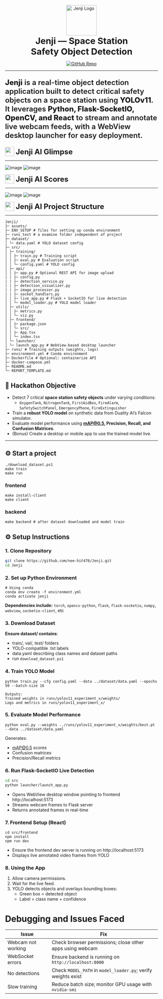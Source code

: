 <div
  style="display:flex; margin:10px 0px; justify-content:space-around;  align-items:center; flex-direction:column;"
>
<div align="center">
  <img src="assets/jenji.png" alt="Jenji Logo" width="100" height="100"/>
</div>
<div align="center" style="font-size:1.8rem; width:400px; margin-left:1px; font-weight:bold;">Jenji — Space Station Safety Object Detection</div>

</div>

<p align="center">
  <a href="https://github.com/nee-hit476/Jenji/tree/master">
    <img src="https://img.shields.io/badge/GitHub-Jenji-blue" alt="GitHub Repo"/>
  </a>
</p>

---


<p style="font-size:1.5rem; font-weight:600;"> <span style="font-weight:800;">Jenji</span> is a real-time object detection application built to detect critical safety objects on a space station using <span style="font-weight:800;">YOLOv11</span>. It leverages <span style="font-weight:800;">Python, Flask-SocketIO, OpenCV, and React</span> to stream and annotate live webcam feeds, with a WebView desktop launcher for easy deployment.
</p>



<div style="display:flex; gap:4; align-items:center; margin-bottom:5px;"><img src="assets/jenji.png" width="30"></img><span style="margin-left:5px; font-size:1.5rem; font-weight:bold;">Jenji AI Glimpse</span></div>

--- 

![image](/assets/landing.png)
![image](/assets/detection.png)

<div style="display:flex; gap:4; align-items:center; margin-bottom:5px;"><img src="assets/jenji.png" width="30"></img><span style="margin-left:5px; font-size:1.5rem; font-weight:bold;">Jenji AI Scores</span></div>

--- 

![image](/assets/trained_scores.png)
![image](/assets/dat.png)

<div style="display:flex; gap:4; align-items:center; margin-bottom:5px;"><img src="assets/jenji.png" width="30"></img><span style="margin-left:5px; font-size:1.5rem; font-weight:bold;">Jenji AI Project Structure</span></div>

--- 

```
Jenji/
├─ assets/
├─ ENV_SETUP # files for setting up conda environment
├─ runs_test # a examine folder independent of project
├─ dataset/
│ └─ data.yaml # YOLO dataset config
├─ src/
│ ├─ training/
│ │ ├─ train.py # Training script
│ │ ├─ eval.py # Evaluation script
│ │ └─ config.yaml # YOLO config
│ ├─ api/
│ │ ├─ app.py # Optional REST API for image upload
| | ├─ config.py
| | ├─ detection_service.py
| | ├─ detection_visualizer.py
| | ├─ image_processor.py
| | ├─ socket_handlers.py
│ │ ├─ live_app.py # Flask + SocketIO for live detection
│ │ └─ model_loader.py # YOLO model loader
│ ├─ utils/
│ │ ├─ metrics.py
│ │ └─ viz.py
│ ├─ frontend/
│ │ ├─ package.json
│ │ └─ src/
│ │ ├─ App.tsx
│ │ └─ index.tsx
│ └─ launcher/
│ └─ launch_app.py # WebView-based desktop launcher
├─ runs/ # Training outputs (weights, logs)
├─ environment.yml # Conda environment
├─ Dockerfile # Optional: containerize API
├─ docker-compose.yml 
├─ README.md
└─ REPORT_TEMPLATE.md
```

## 🎯 Hackathon Objective

- Detect 7 critical **space station safety objects** under varying conditions:
  - `OxygenTank`, `NitrogenTank`, `FirstAidBox`, `FireAlarm`, `SafetySwitchPanel`, `EmergencyPhone`, `FireExtinguisher`
- Train a **robust YOLO model** on synthetic data from Duality AI’s Falcon simulator.
- Evaluate model performance using **mAP@0.5, Precision, Recall, and Confusion Matrices**.
- (Bonus) Create a desktop or mobile app to use the trained model live.

---

## ⚙ Start a project
```
./download_dataset.ps1
make train
make run 
```
### frontend 
```
make install-client
make client
```

### backend
```
make backend # after dataset downloaded and model train
```

## ⚙ Setup Instructions

### 1. Clone Repository

```bash
git clone https://github.com/nee-hit476/Jenji.git
cd Jenji
```

### 2. Set up Python Environment
```
# Using conda
conda env create -f environment.yml
conda activate jenji
```
**Dependencies include:**
`torch`, `opencv-python`, `flask`, `flask-socketio`, `numpy`, `webview`, `socketio-client`, etc

### 3. Download Dataset

**Ensure dataset/ contains**: 
- train/, val/, test/ folders
- YOLO-compatible .txt labels
- data.yaml describing class names and dataset paths
- run `download_dataset.ps1`

### 4. Train YOLO Model
```cd src/training
python train.py --cfg config.yaml --data ../dataset/data.yaml --epochs 50 --batch-size 16
```
```
Outputs:
Trained weights in runs/yolov11_experiment_x/weights/
Logs and metrics in runs/yolov11_experiment_x/
```

### 5. Evaluate Model Performance
```
python eval.py --weights ../runs/yolov11_experiment_x/weights/best.pt --data ../dataset/data.yaml
```

Generates:
 - mAP@0.5 scores
 - Confusion matrices
 - Precision/Recall metrics

### 6. Run Flask-SocketIO Live Detection

```bash
cd src
python launcher/launch_app.py
```
- Opens WebView desktop window pointing to frontend http://localhost:5173
- Streams webcam frames to Flask server
- Returns annotated frames in real-time

### 7. Frontend Setup (React)
```
cd src/frontend
npm install
npm run dev
```
- Ensure the frontend dev server is running on http://localhost:5173
- Displays live annotated video frames from YOLO

### 8. Using the App

1. Allow camera permissions.
2. Wait for the live feed.
3. YOLO detects objects and overlays bounding boxes:
    - Green box = detected object
    - Label = class name + confidence

# Debugging and Issues Faced

| Issue              | Fix                                                           |
| ------------------ | ------------------------------------------------------------- |
| Webcam not working | Check browser permissions; close other apps using webcam      |
| WebSocket errors   | Ensure backend is running on `http://localhost:8000`          |
| No detections      | Check `MODEL_PATH` in `model_loader.py`; verify weights exist |
| Slow training      | Reduce batch size; monitor GPU usage with `nvidia-smi`        |
